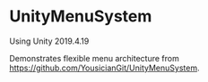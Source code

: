 # UnityMenuSystem

Using Unity 2019.4.19

Demonstrates flexible menu architecture from https://github.com/YousicianGit/UnityMenuSystem.
